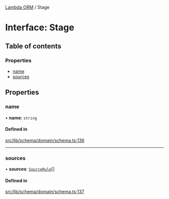 [Lambda ORM](../README.md) / Stage

# Interface: Stage

## Table of contents

### Properties

- [name](Stage.md#name)
- [sources](Stage.md#sources)

## Properties

### name

• **name**: `string`

#### Defined in

[src/lib/schema/domain/schema.ts:136](https://github.com/FlavioLionelRita/lambdaorm-base/blob/a8eba59/src/lib/schema/domain/schema.ts#L136)

___

### sources

• **sources**: [`SourceRule`](SourceRule.md)[]

#### Defined in

[src/lib/schema/domain/schema.ts:137](https://github.com/FlavioLionelRita/lambdaorm-base/blob/a8eba59/src/lib/schema/domain/schema.ts#L137)
